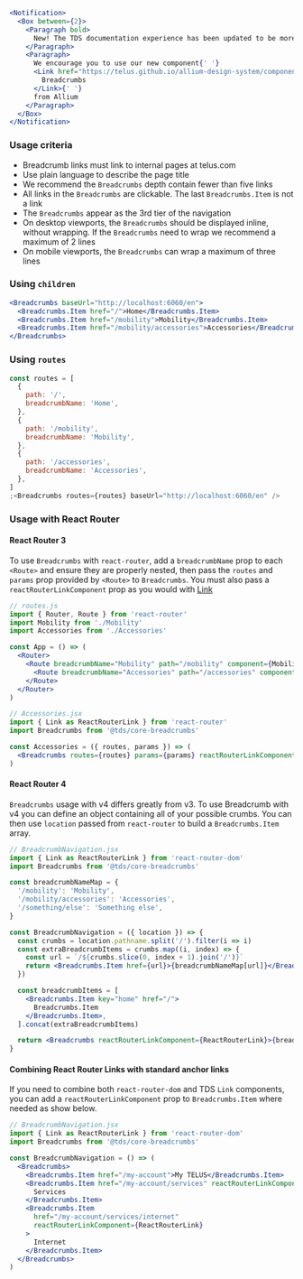 ```jsx noeditor
<Notification>
  <Box between={2}>
    <Paragraph bold>
      New! The TDS documentation experience has been updated to be more performant!
    </Paragraph>
    <Paragraph>
      We encourage you to use our new component{' '}
      <Link href="https://telus.github.io/allium-design-system/components/components/breadcrumbs">
        Breadcrumbs
      </Link>{' '}
      from Allium
    </Paragraph>
  </Box>
</Notification>
```

### Usage criteria

- Breadcrumb links must link to internal pages at telus.com
- Use plain language to describe the page title
- We recommend the `Breadcrumbs` depth contain fewer than five links
- All links in the `Breadcrumbs` are clickable. The last `Breadcrumbs.Item` is not a link
- The `Breadcrumbs` appear as the 3rd tier of the navigation
- On desktop viewports, the `Breadcrumbs` should be displayed inline, without wrapping. If the `Breadcrumbs` need to wrap we recommend a maximum of 2 lines
- On mobile viewports, the `Breadcrumbs` can wrap a maximum of three lines

### Using `children`

```jsx
<Breadcrumbs baseUrl="http://localhost:6060/en">
  <Breadcrumbs.Item href="/">Home</Breadcrumbs.Item>
  <Breadcrumbs.Item href="/mobility">Mobility</Breadcrumbs.Item>
  <Breadcrumbs.Item href="/mobility/accessories">Accessories</Breadcrumbs.Item>
</Breadcrumbs>
```

### Using `routes`

```jsx
const routes = [
  {
    path: '/',
    breadcrumbName: 'Home',
  },
  {
    path: '/mobility',
    breadcrumbName: 'Mobility',
  },
  {
    path: '/accessories',
    breadcrumbName: 'Accessories',
  },
]
;<Breadcrumbs routes={routes} baseUrl="http://localhost:6060/en" />
```

### Usage with React Router

#### React Router 3

To use `Breadcrumbs` with `react-router`, add a `breadcrumbName` prop to each `<Route>` and ensure they are properly
nested, then pass the `routes` and `params` prop provided by `<Route>` to `Breadcrumbs`. You must also pass a `reactRouterLinkComponent` prop as you would with [Link](#/Links?id=link)

```jsx static
// routes.js
import { Router, Route } from 'react-router'
import Mobility from './Mobility'
import Accessories from './Accessories'

const App = () => (
  <Router>
    <Route breadcrumbName="Mobility" path="/mobility" component={Mobility}>
      <Route breadcrumbName="Accessories" path="/accessories" component={Accessories}>
    </Route>
  </Router>
)
```

```jsx static
// Accessories.jsx
import { Link as ReactRouterLink } from 'react-router'
import Breadcrumbs from '@tds/core-breadcrumbs'

const Accessories = ({ routes, params }) => (
  <Breadcrumbs routes={routes} params={params} reactRouterLinkComponent={ReactRouterLink} />
)
```

#### React Router 4

`Breadcrumbs` usage with v4 differs greatly from v3. To use Breadcrumb with v4 you can define an object containing all of your possible crumbs. You can then use `location` passed from `react-router` to build a `Breadcrumbs.Item` array.

```jsx static
// BreadcrumbNavigation.jsx
import { Link as ReactRouterLink } from 'react-router-dom'
import Breadcrumbs from '@tds/core-breadcrumbs'

const breadcrumbNameMap = {
  '/mobility': 'Mobility',
  '/mobility/accessories': 'Accessories',
  '/something/else': 'Something else',
}

const BreadcrumbNavigation = ({ location }) => {
  const crumbs = location.pathname.split('/').filter(i => i)
  const extraBreadcrumbItems = crumbs.map((i, index) => {
    const url = `/${crumbs.slice(0, index + 1).join('/')}`
    return <Breadcrumbs.Item href={url}>{breadcrumbNameMap[url]}</Breadcrumbs.Item>
  })

  const breadcrumbItems = [
    <Breadcrumbs.Item key="home" href="/">
      Breadcrumbs.Item
    </Breadcrumbs.Item>,
  ].concat(extraBreadcrumbItems)

  return <Breadcrumbs reactRouterLinkComponent={ReactRouterLink}>{breadcrumbItems}</Breadcrumbs>
}
```

#### Combining React Router Links with standard anchor links

If you need to combine both `react-router-dom` and TDS `Link` components, you can add a `reactRouterLinkComponent` prop to `Breadcrumbs.Item` where needed as show below.

```jsx static
// BreadcrumbNavigation.jsx
import { Link as ReactRouterLink } from 'react-router-dom'
import Breadcrumbs from '@tds/core-breadcrumbs'

const BreadcrumbNavigation = () => (
  <Breadcrumbs>
    <Breadcrumbs.Item href="/my-account">My TELUS</Breadcrumbs.Item>
    <Breadcrumbs.Item href="/my-account/services" reactRouterLinkComponent={ReactRouterLink}>
      Services
    </Breadcrumbs.Item>
    <Breadcrumbs.Item
      href="/my-account/services/internet"
      reactRouterLinkComponent={ReactRouterLink}
    >
      Internet
    </Breadcrumbs.Item>
  </Breadcrumbs>
)
```

